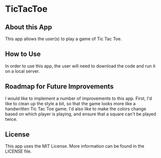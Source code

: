 # TicTacToe

## About this App
This app allows the user(s) to play a game of Tic Tac Toe. 

## How to Use
In order to use this app, the user will need to download the code and run it on a local server. 

## Roadmap for Future Improvements
I would like to implement a number of improvements to this app. First, I'd like to clean up the style a bit, so that the game looks more like a handwritten Tic Tac Toe game. I'd also like to make the colors change based on which player is playing, and ensure that a square can't be played twice. 

## License
This app uses the MIT License. More information can be found in the LICENSE file. 
